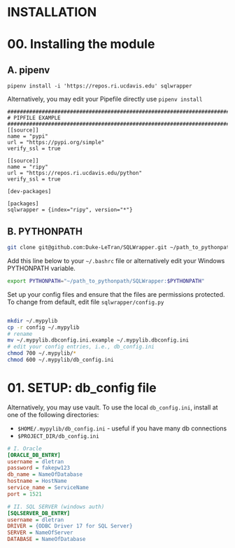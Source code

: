 # INSTALLATION
# 00. Installing the module
## A. pipenv
`pipenv install -i 'https://repos.ri.ucdavis.edu' sqlwrapper`

Alternatively, you may edit your Pipefile directly use `pipenv install`
```
################################################################################
# PIPFILE EXAMPLE
################################################################################
[[source]]
name = "pypi"
url = "https://pypi.org/simple"
verify_ssl = true

[[source]]
name = "ripy"
url = "https://repos.ri.ucdavis.edu/python"
verify_ssl = true

[dev-packages]

[packages]
sqlwrapper = {index="ripy", version="*"}
```

## B. PYTHONPATH
```bash
git clone git@github.com:Duke-LeTran/SQLWrapper.git ~/path_to_pythonpath/SQLWrapper
```

Add this line below to your `~/.bashrc` file or alternatively edit your Windows
PYTHONPATH variable.

```bash
export PYTHONPATH="~/path_to_pythonpath/SQLWrapper:$PYTHONPATH"
```

Set up your config files and ensure that the files are permissions protected.
To change from default, edit file `sqlwrapper/config.py`

```bash

mkdir ~/.mypylib
cp -r config ~/.mypylib
# rename
mv ~/.mypylib.dbconfig.ini.example ~/.mypylib.dbconfig.ini
# edit your config entries, i.e., db_config.ini
chmod 700 ~/.mypylib/* 
chmod 600 ~/.mypylib/db_config.ini
```

# 01. SETUP: db_config file
Alternatively, you may use vault. To use the local `db_config.ini`, install at
one of the following directories:
* `$HOME/.mypylib/db_config.ini` - useful if you have many db connections
* `$PROJECT_DIR/db_config.ini`

```ini
# I. Oracle
[ORACLE_DB_ENTRY] 
username = dletran
password = fakepw123
db_name = NameOfDatabase
hostname = HostName
service_name = ServiceName
port = 1521

# II. SQL SERVER (windows auth)
[SQLSERVER_DB_ENTRY]
username = dletran
DRIVER = {ODBC Driver 17 for SQL Server}
SERVER = NameOfServer
DATABASE = NameOfDatabase
```